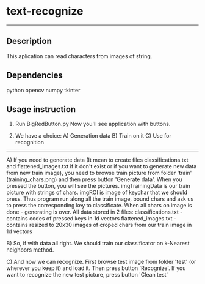 # text-recognize

--------------------------
<h2>Description</h2>
This aplication can read characters from images of string. 

<h2>Dependencies</h2>
python
opencv
numpy
tkinter


<h2>Usage instruction</h2>

1) Run BigRedButton.py
   Now you'll see application with buttons. 

2) We have a choice:
    A) Generation data
    B) Train on it
    C) Use for recognition
    
--------------------------
A) If you need to generate data (It mean to create files classifications.txt and flattened_images.txt if it don't exist or if you want to generate new data from new train image), you need to browse train picture from folder 'train' (training_chars.png) and then press button 'Generate data'. When you pressed the button, you will see the pictures. imgTrainingData is our train picture with strings of chars. imgROI is image of keychar that we should press. Thus program run along all the train image, bound chars and ask us to press the corresponding key to classificate. When all chars on image is done - generating is over. All data stored in 2 files: 
    classifications.txt - contains codes of pressed keys in 1d vectors
    flattened_images.txt - contains resized to 20x30 images of croped chars from our train image in 1d vectors
    
B) So, if with data all right. We should train our classificator on k-Nearest neighbors method.

C) And now we can recognize. First browse test image from folder 'test' (or wherever you keep it) and load it. Then press button 'Recognize'. If you want to recognize the new test picture, press button 'Clean test'
